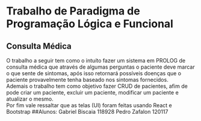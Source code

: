 # Trabalho de Paradigma de Programação Lógica e Funcional

## Consulta Médica

O trabalho a seguir tem como o intuíto fazer um sistema em PROLOG de consulta médica que através de algumas perguntas o paciente deve marcar o que sente de sintomas, após isso retornará possíveis doenças que o paciente provavelmente tenha baseado nos sintomas fornecidos.<br>
Ademais o trabalho tem como objetivo fazer CRUD de pacientes, afim de pode criar um paciente, excluir um paciente, modificar um paciente e atualizar o mesmo.<br>
Por fim vale ressaltar que as telas (UI) foram feitas usando React e Bootstrap
##Alunos:
Gabriel Biscaia 118928
Pedro Zafalon 120117
